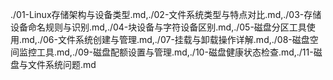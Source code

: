 ./01-Linux存储架构与设备类型.md,./02-文件系统类型与特点对比.md,./03-存储设备命名规则与识别.md,./04-块设备与字符设备区别.md,./05-磁盘分区工具使用.md,./06-文件系统创建与管理.md,./07-挂载与卸载操作详解.md,./08-磁盘空间监控工具.md,./09-磁盘配额设置与管理.md,./10-磁盘健康状态检查.md,./11-磁盘与文件系统问题.md